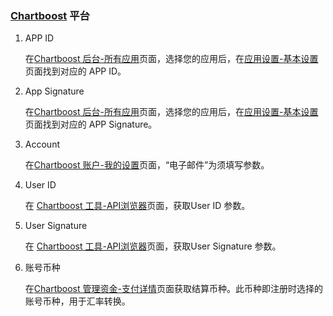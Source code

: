 ### [Chartboost](http://www.chartboost.com/) 平台
1. APP ID
   
   在[Chartboost 后台-所有应用](https://dashboard.chartboost.com/all/advertising)页面，选择您的应用后，在[应用设置-基本设置](https://dashboard.chartboost.com/5b72af475b1afb0f69f2db0d/settings)页面找到对应的 APP ID。 

2. App Signature

    在[Chartboost 后台-所有应用](https://dashboard.chartboost.com/all/advertising)页面，选择您的应用后，在[应用设置-基本设置](https://dashboard.chartboost.com/5b72af475b1afb0f69f2db0d/settings)页面找到对应的 APP Signature。

3. Account 

   在[Chartboost 账户-我的设置](https://dashboard.chartboost.com/account/my-settings)页面，“电子邮件”为须填写参数。

4. User ID

   在 [Chartboost 工具-API浏览器](https://dashboard.chartboost.com/tools/api)页面，获取User ID 参数。

5. User Signature

   在 [Chartboost 工具-API浏览器](https://dashboard.chartboost.com/tools/api)页面，获取User Signature 参数。

6. 账号币种
 
   在[Chartboost 管理资金-支付详情](https://dashboard.chartboost.com/account/funds)页面获取结算币种。此币种即注册时选择的账号币种，用于汇率转换。